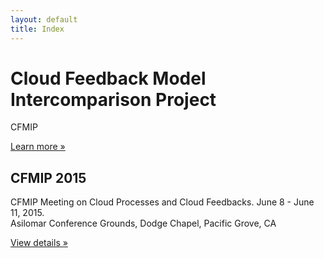 ```yaml
---
layout: default
title: Index
---
```


<div class="hero-unit">
<p><h1>Cloud Feedback Model Intercomparison Project</h1>
<p>CFMIP</p>
<p><a class="btn btn-primary btn-large" href="http://cfmip.metoffice.com">Learn more &raquo;</a></p></p></div>

<div class="row">
<!-- Main hero unit for a primary marketing message or call to action -->
<p><div class="span4">
<h2>CFMIP 2015</h2>
<p>
CFMIP Meeting on Cloud Processes and Cloud Feedbacks. June 8 - June 11, 2015. <br/> Asilomar Conference Grounds, Dodge Chapel, Pacific Grove, CA
</p>
<p><a class="btn" href="CFMIP2015.html">View details &raquo;</a></p>
</div>
<div class="span4">
<!--
<h2>Heading</h2>
<p>Donec id elit non mi porta gravida at eget metus. Fusce dapibus, tellus ac cursus commodo, tortor mauris condimentum nibh, ut fermentum massa justo sit amet risus. Etiam porta sem malesuada magna mollis euismod. Donec sed odio dui. </p>
<p><a class="btn" href="#">View details &raquo;</a></p>
-->
</div>
<div class="span4">
<!--
<h2>Heading</h2>
<p>Donec sed odio dui. Cras justo odio, dapibus ac facilisis in, egestas eget quam. Vestibulum id ligula porta felis euismod semper. Fusce dapibus, tellus ac cursus commodo, tortor mauris condimentum nibh, ut fermentum massa justo sit amet risus.</p>
<p><a class="btn" href="#">View details &raquo;</a></p>
-->
</div>
</p>
</div> 
